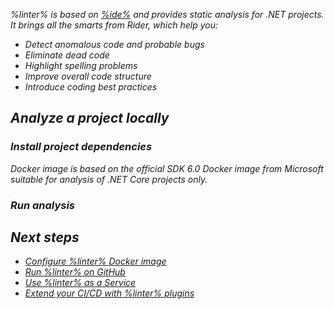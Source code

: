 [//]: # (title: Qodana for .NET)

<var name="linter" value="Qodana for .NET"/>
<var name="ide" value="Rider"/>
<var name="docker-image" value="jetbrains/qodana-dotnet:2022.3-eap"/>

%linter% is based on [%ide%](https://www.jetbrains.com/rider/) and provides static analysis for .NET projects.
It brings all the smarts from Rider, which help you:

* Detect anomalous code and probable bugs
* Eliminate dead code
* Highlight spelling problems
* Improve overall code structure
* Introduce coding best practices

## Analyze a project locally

### Install project dependencies

Docker image is based on the official SDK 6.0 Docker image from Microsoft suitable for analysis of .NET Core 
projects only. 

<p><include src="lib_qd.xml" include-id="docker-dotnet-specific-requirements"/></p>

### Run analysis

<p><include src="lib_qd.xml" include-id="docker-dotnet-specific-solution-project"/></p>

<p><include src="lib_qd.xml" include-id="qodana-cli-quickstart" use-filter="non-gs,other,empty"/></p>



## Next steps

- <a href="qodana-jvm-docker-readme.xml">Configure %linter% Docker image</a>
- <a href="github.md">Run %linter% on GitHub</a>
- <a href="service.md">Use %linter% as a Service</a>
- <a href="ci.md">Extend your CI/CD with %linter% plugins</a>

